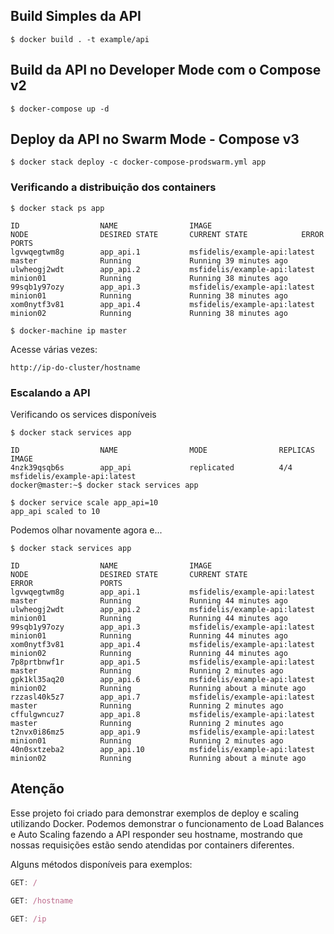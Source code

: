 

## Build Simples da API 

```
$ docker build . -t example/api
```

## Build da API no Developer Mode com o Compose v2

```
$ docker-compose up -d 
```

## Deploy da API no Swarm Mode - Compose v3

```
$ docker stack deploy -c docker-compose-prodswarm.yml app
```

### Verificando a distribuição dos containers

```
$ docker stack ps app
```
```
ID                  NAME                IMAGE                          NODE                DESIRED STATE       CURRENT STATE            ERROR               PORTS
lgvwqegtwm8g        app_api.1           msfidelis/example-api:latest   master              Running             Running 39 minutes ago
ulwheogj2wdt        app_api.2           msfidelis/example-api:latest   minion01            Running             Running 38 minutes ago
99sqb1y97ozy        app_api.3           msfidelis/example-api:latest   minion01            Running             Running 38 minutes ago
xom0nytf3v81        app_api.4           msfidelis/example-api:latest   minion02            Running             Running 38 minutes ago
```

```
$ docker-machine ip master
```

Acesse várias vezes: 
```
http://ip-do-cluster/hostname 
```

### Escalando a API 

Verificando os services disponíveis

```
$ docker stack services app
```
```
ID                  NAME                MODE                REPLICAS            IMAGE
4nzk39qsqb6s        app_api             replicated          4/4                 msfidelis/example-api:latest
docker@master:~$ docker stack services app
```

```
$ docker service scale app_api=10
app_api scaled to 10
```

Podemos olhar novamente agora e...

```
$ docker stack services app
```

```
ID                  NAME                IMAGE                          NODE                DESIRED STATE       CURRENT STATE                ERROR               PORTS
lgvwqegtwm8g        app_api.1           msfidelis/example-api:latest   master              Running             Running 44 minutes ago
ulwheogj2wdt        app_api.2           msfidelis/example-api:latest   minion01            Running             Running 44 minutes ago
99sqb1y97ozy        app_api.3           msfidelis/example-api:latest   minion01            Running             Running 44 minutes ago
xom0nytf3v81        app_api.4           msfidelis/example-api:latest   minion02            Running             Running 44 minutes ago
7p8prtbnwf1r        app_api.5           msfidelis/example-api:latest   master              Running             Running 2 minutes ago
gpk1kl35aq20        app_api.6           msfidelis/example-api:latest   minion02            Running             Running about a minute ago
rzzasl40k5z7        app_api.7           msfidelis/example-api:latest   master              Running             Running 2 minutes ago
cffulgwncuz7        app_api.8           msfidelis/example-api:latest   master              Running             Running 2 minutes ago
t2nvx0i86mz5        app_api.9           msfidelis/example-api:latest   minion01            Running             Running 2 minutes ago
40n0sxtzeba2        app_api.10          msfidelis/example-api:latest   minion02            Running             Running about a minute ago
```


## Atenção

Esse projeto foi criado para demonstrar exemplos de deploy e scaling utilizando Docker. 
Podemos demonstrar o funcionamento de Load Balances e Auto Scaling fazendo a API responder seu hostname, mostrando que nossas requisições estão sendo atendidas por containers diferentes. 

Alguns métodos disponíveis para exemplos: 

```javascript
GET: /
```

```javascript
GET: /hostname
```

```javascript
GET: /ip
```

